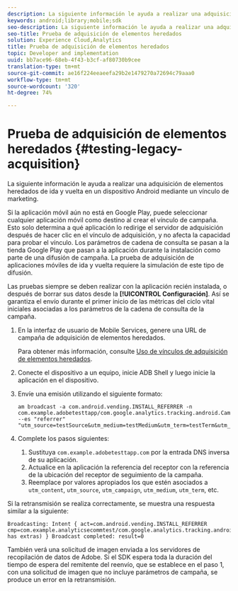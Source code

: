 ```yaml
---
description: La siguiente información le ayuda a realizar una adquisición de elementos heredados de ida y vuelta en un dispositivo Android mediante un vínculo de marketing.
keywords: android;library;mobile;sdk
seo-description: La siguiente información le ayuda a realizar una adquisición de elementos heredados de ida y vuelta en un dispositivo Android mediante un vínculo de marketing.
seo-title: Prueba de adquisición de elementos heredados
solution: Experience Cloud,Analytics
title: Prueba de adquisición de elementos heredados
topic: Developer and implementation
uuid: bb7ace96-68eb-4f43-b3cf-af80730b9cee
translation-type: tm+mt
source-git-commit: ae16f224eeaeefa29b2e1479270a72694c79aaa0
workflow-type: tm+mt
source-wordcount: '320'
ht-degree: 74%

---
```



# Prueba de adquisición de elementos heredados {#testing-legacy-acquisition}

La siguiente información le ayuda a realizar una adquisición de elementos heredados de ida y vuelta en un dispositivo Android mediante un vínculo de marketing.

Si la aplicación móvil aún no está en Google Play, puede seleccionar cualquier aplicación móvil como destino al crear el vínculo de campaña. Esto solo determina a qué aplicación lo redirige el servidor de adquisición después de hacer clic en el vínculo de adquisición, y no afecta la capacidad para probar el vínculo. Los parámetros de cadena de consulta se pasan a la tienda Google Play que pasan a la aplicación durante la instalación como parte de una difusión de campaña. La prueba de adquisición de aplicaciones móviles de ida y vuelta requiere la simulación de este tipo de difusión.

Las pruebas siempre se deben realizar con la aplicación recién instalada, o después de borrar sus datos desde la **[!UICONTROL Configuración]**. Así se garantiza el envío durante el primer inicio de las métricas del ciclo vital iniciales asociadas a los parámetros de la cadena de consulta de la campaña.

1. En la interfaz de usuario de Mobile Services, genere una URL de campaña de adquisición de elementos heredados.

   Para obtener más información, consulte [Uso de vínculos de adquisición de elementos heredados](/help/using/acquisition-main/c-marketing-links-builder/t-create-edit-adobe-links/c-use-legacy-acquisition-links/c-use-legacy-acquisition-links.md).
1. Conecte el dispositivo a un equipo, inicie ADB Shell y luego inicie la aplicación en el dispositivo.
1. Envíe una emisión utilizando el siguiente formato:

   ```
   am broadcast -a com.android.vending.INSTALL_REFERRER -n com.example.adobetesttapp/com.google.analytics.tracking.android.CampaignTrackingReceiver --es "referrer" "utm_source=testSource&utm_medium=testMedium&utm_term=testTerm&utm_content=testContent&utm_campaign=testCampaign&trackingcode=trackingvalue"
   ```

1. Complete los pasos siguientes:
   1. Sustituya `com.example.adobetesttapp.com` por la entrada DNS inversa de su aplicación.
   1. Actualice en la aplicación la referencia del receptor con la referencia de la ubicación del receptor de seguimiento de la campaña.
   1. Reemplace por valores apropiados los que estén asociados a `utm_content`, `utm_source`, `utm_campaign`, `utm_medium`, `utm_term`, etc.

Si la retransmisión se realiza correctamente, se muestra una respuesta similar a la siguiente:

```
Broadcasting: Intent { act=com.android.vending.INSTALL_REFERRER cmp=com.example.analyticsecommtest/com.google.analytics.tracking.android.AnalyticsReceiver has extras) } Broadcast completed: result=0
```

También verá una solicitud de imagen enviada a los servidores de recopilación de datos de Adobe. Si el SDK espera toda la duración del tiempo de espera del remitente del reenvío, que se establece en el paso 1, con una solicitud de imagen que no incluye parámetros de campaña, se produce un error en la retransmisión.
